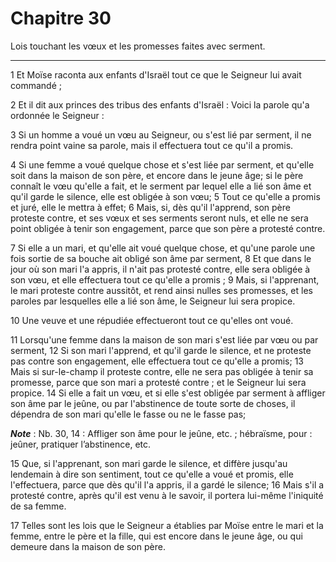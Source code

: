 # Chapitre 30

Lois touchant les vœux et les promesses faites avec serment.

***

1 Et Moïse raconta aux enfants d'Israël tout ce que le Seigneur lui avait commandé ;


2 Et il dit aux princes des tribus des enfants d'Israël : Voici la parole qu'a ordonnée le Seigneur :


3 Si un homme a voué un vœu au Seigneur, ou s'est lié par serment, il ne rendra point vaine sa parole, mais il effectuera tout ce qu'il a promis.


4 Si une femme a voué quelque chose et s'est liée par serment, et qu'elle soit dans la maison de son père, et encore dans le jeune âge; si le père connaît le vœu qu'elle a fait, et le serment par lequel elle a lié son âme et qu'il garde le silence, elle est obligée à son vœu; 5 Tout ce qu'elle a promis et juré, elle le mettra à effet; 6 Mais, si, dès qu'il l'apprend, son père proteste contre, et ses vœux et ses serments seront nuls, et elle ne sera point obligée à tenir son engagement, parce que son père a protesté contre.


7 Si elle a un mari, et qu'elle ait voué quelque chose, et qu'une parole une fois sortie de sa bouche ait obligé son âme par serment, 8 Et que dans le jour où son mari l'a appris, il n'ait pas protesté contre, elle sera obligée à son vœu, et elle effectuera tout ce qu'elle a promis ; 9 Mais, si l'apprenant, le mari proteste contre aussitôt, et rend ainsi nulles ses promesses, et les paroles par lesquelles elle a lié son âme, le Seigneur lui sera propice.


10 Une veuve et une répudiée effectueront tout ce qu'elles ont voué.


11 Lorsqu'une femme dans la maison de son mari s'est liée par vœu ou par serment, 12 Si son mari l'apprend, et qu'il garde le silence, et ne proteste pas contre son engagement, elle effectuera tout ce qu'elle a promis; 13 Mais si sur-le-champ il proteste contre, elle ne sera pas obligée à tenir sa promesse, parce que son mari a protesté contre ; et le Seigneur lui sera propice. 14 Si elle a fait un vœu, et si elle s'est obligée par serment à affliger son âme par le jeûne, ou par l'abstinence de toute sorte de choses, il dépendra de son mari qu'elle le fasse ou ne le fasse pas;

***Note*** :  Nb. 30, 14 : Affliger son âme pour le jeûne, etc. ; hébraïsme, pour : jeûner, pratiquer l’abstinence, etc.

15 Que, si l'apprenant, son mari garde le silence, et diffère jusqu'au lendemain à dire son sentiment, tout ce qu'elle a voué et promis, elle l'effectuera, parce que dès qu'il l'a appris, il a gardé le silence; 16 Mais s'il a protesté contre, après qu'il est venu à le savoir, il portera lui-même l'iniquité de sa femme.


17 Telles sont les lois que le Seigneur a établies par Moïse entre le mari et la femme, entre le père et la fille, qui est encore dans le jeune âge, ou qui demeure dans la maison de son père.

